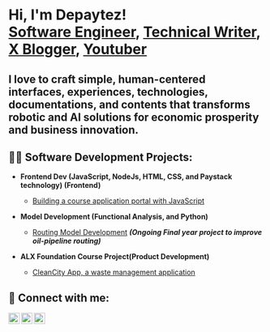 <h1>Hi, I'm Depaytez! <br/><a href="https://github.com/Depaytez">Software Engineer</a>, <a href="https://">Technical Writer</a>, <a href="https://x.com/DePaytez">X Blogger</a>, <a href="https://www.youtube.com/channel/UCJnuUwBlzqz3GtUDn0hRmPg">Youtuber</a></h1>
<h2>I love to craft simple, human-centered interfaces, experiences, technologies, documentations, and contents that transforms robotic and AI solutions for economic prosperity and business innovation.</h2>

<h2>👨‍💻 Software Development Projects:</h2>

- <b>Frontend Dev (JavaScript, NodeJs, HTML, CSS, <!-- React, NextJs, Typescript, --> and Paystack technology)  (Frontend)</b>
  - [Building a course application portal with JavaScript](https://github.com/Depaytez/Balmcity-course-application/blob/main/)
  <!--
  - [Building SmartBox, a farm automation application]()
  - [Building EasyMarket and EasyBiz ecommerce and CRM applications]() -->
- <b>Model Development (Functional Analysis, and Python)</b>
  - [Routing Model Development](https://github.com/Depaytez/Depaytez/) <b><i>(Ongoing Final year project to improve oil-pipeline routing)</b></i> </b>
  
- <b>ALX Foundation Course Project(Product Development)</b>
  - [CleanCity App, a waste management application](https://github.com/Depaytez/Cleancity-alx-project/tree/main) 
<!--
<h2>👨‍💻 Technical Writing Projects:</h2>

- <b>Web Dev (JavaScript, NodeJs, HTML, CSS, and Paystack technology)  (Frontend)</b>
  - [Building a course registration portal with JavaScript](https://balmcitypush.vercel.app/)
- <b>Model Development (Functional Analysis, and Python)</b>
  - [Routing Model Development](Ongoing and link will be available shortly) <b><i>(Final year project to improve oil-pipeline routing)</b></i>
-->
<h2> 🤳 Connect with me:</h2>

[<img align="left" alt="Depaytez | YouTube" width="22px" src="https://cdn.jsdelivr.net/npm/simple-icons@v3/icons/youtube.svg" />][youtube]
[<img align="left" alt="Depaytez | Twitter" width="22px" src="https://cdn.jsdelivr.net/npm/simple-icons@v3/icons/twitter.svg" />][twitter]
[<img align="left" alt="Depaytez | LinkedIn" width="22px" src="https://cdn.jsdelivr.net/npm/simple-icons@v3/icons/linkedin.svg" />][linkedin]
<!-- [<img align="left" alt="Depaytez | Instagram" width="22px" src="https://cdn.jsdelivr.net/npm/simple-icons@v3/icons/instagram.svg" />][instagram] -->

[twitter]: https://x.com/DePaytez
[youtube]: https://www.youtube.com/channel/UCJnuUwBlzqz3GtUDn0hRmPg
<!-- [instagram]: notAvailable -->
[linkedin]: https://t.co/dqn1pKWVdY

<!--
**joshmadakor1/joshmadakor1** is a ✨ _special_ ✨ repository because its `README.md` (this file) appears on your GitHub profile.

Here are some ideas to get you started:

- <a href='https://www.youtube.com/watch?v=zgqfWLHNKLk&t=284s'> Youtube tutorial to make portfolio page </a>
- 🔭 I’m currently working on ...
- 🌱 I’m currently learning ...
- 👯 I’m looking to collaborate on ...
- 🤔 I’m looking for help with ...
- 💬 Ask me about ...
- 📫 How to reach me: ...
- 😄 Pronouns: ...
- ⚡ Fun fact: ...
-->

